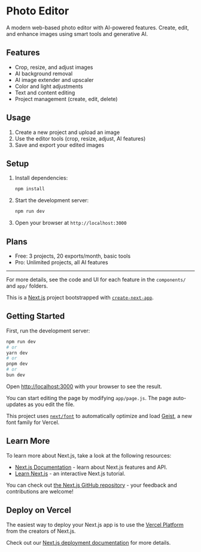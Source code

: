 # Photo Editor

A modern web-based photo editor with AI-powered features. Create, edit, and enhance images using smart tools and generative AI.

## Features
- Crop, resize, and adjust images
- AI background removal
- AI image extender and upscaler
- Color and light adjustments
- Text and content editing
- Project management (create, edit, delete)

## Usage
1. Create a new project and upload an image
2. Use the editor tools (crop, resize, adjust, AI features)
3. Save and export your edited images

## Setup
1. Install dependencies:
   ```bash
   npm install
   ```
2. Start the development server:
   ```bash
   npm run dev
   ```
3. Open your browser at `http://localhost:3000`

## Plans
- Free: 3 projects, 20 exports/month, basic tools
- Pro: Unlimited projects, all AI features

---
For more details, see the code and UI for each feature in the `components/` and `app/` folders.

This is a [Next.js](https://nextjs.org) project bootstrapped with [`create-next-app`](https://github.com/vercel/next.js/tree/canary/packages/create-next-app).

## Getting Started

First, run the development server:

```bash
npm run dev
# or
yarn dev
# or
pnpm dev
# or
bun dev
```

Open [http://localhost:3000](http://localhost:3000) with your browser to see the result.

You can start editing the page by modifying `app/page.js`. The page auto-updates as you edit the file.

This project uses [`next/font`](https://nextjs.org/docs/app/building-your-application/optimizing/fonts) to automatically optimize and load [Geist](https://vercel.com/font), a new font family for Vercel.

## Learn More

To learn more about Next.js, take a look at the following resources:

- [Next.js Documentation](https://nextjs.org/docs) - learn about Next.js features and API.
- [Learn Next.js](https://nextjs.org/learn) - an interactive Next.js tutorial.

You can check out [the Next.js GitHub repository](https://github.com/vercel/next.js) - your feedback and contributions are welcome!

## Deploy on Vercel

The easiest way to deploy your Next.js app is to use the [Vercel Platform](https://vercel.com/new?utm_medium=default-template&filter=next.js&utm_source=create-next-app&utm_campaign=create-next-app-readme) from the creators of Next.js.

Check out our [Next.js deployment documentation](https://nextjs.org/docs/app/building-your-application/deploying) for more details.
